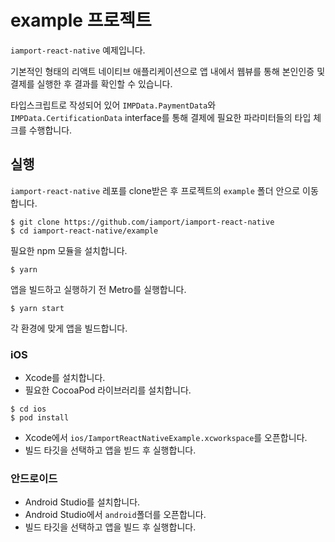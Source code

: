 # example 프로젝트

`iamport-react-native` 예제입니다.

기본적인 형태의 리액트 네이티브 애플리케이션으로 앱 내에서 웹뷰를 통해 본인인증 및 결제를 실행한 후 결과를 확인할 수 있습니다.

타입스크립트로 작성되어 있어 `IMPData.PaymentData`와 `IMPData.CertificationData` interface를 통해 결제에 필요한 파라미터들의 타입 체크를 수행합니다.

## 실행

`iamport-react-native` 레포를 clone받은 후 프로젝트의 `example` 폴더 안으로 이동합니다.
```shell
$ git clone https://github.com/iamport/iamport-react-native
$ cd iamport-react-native/example
```

필요한 npm 모듈을 설치합니다.
```shell
$ yarn
```

앱을 빌드하고 실행하기 전 Metro를 실행합니다.
```shell
$ yarn start
```

각 환경에 맞게 앱을 빌드합니다.

### iOS

- Xcode를 설치합니다.
- 필요한 CocoaPod 라이브러리를 설치합니다.
```shell
$ cd ios
$ pod install
```
- Xcode에서 `ios/IamportReactNativeExample.xcworkspace`를 오픈합니다.
- 빌드 타깃을 선택하고 앱을 빋드 후 실행합니다.

### 안드로이드

- Android Studio를 설치합니다.
- Android Studio에서 `android`폴더를 오픈합니다.
- 빌드 타깃을 선택하고 앱을 빌드 후 실행합니다.
